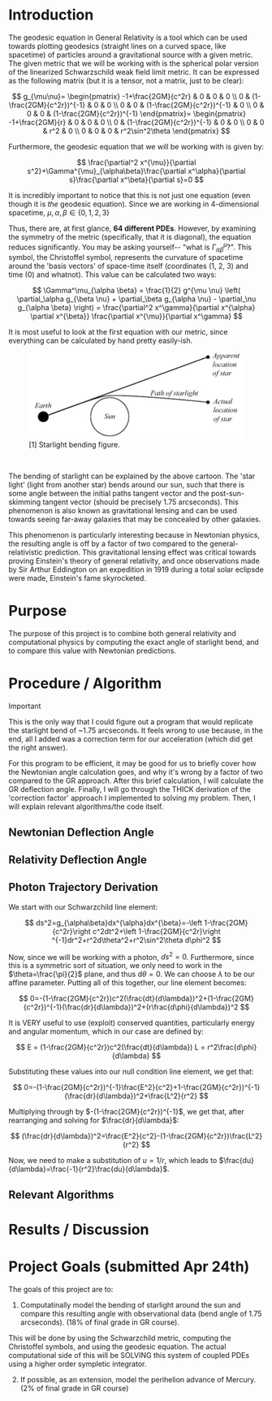 # Introduction

The geodesic equation in General Relativity is a tool which can be used towards plotting geodesics (straight lines on a curved space, like spacetime) of particles around a gravitational source with a given metric. The given metric that we will be working with is the spherical polar version of the linearized Schwarzschild weak field limit metric. It can be expressed as the following matrix (but it is a tensor, not a matrix, just to be clear):

$$
g_{\mu\nu}=
\begin{pmatrix}
-1+\frac{2GM}{c^2r} & 0 & 0 & 0 \\
0 & (1-\frac{2GM}{c^2r})^{-1} & 0 & 0 \\
0 & 0 & (1-\frac{2GM}{c^2r})^{-1} & 0 \\
0 & 0 & 0 & (1-\frac{2GM}{c^2r})^{-1}
\end{pmatrix}=
\begin{pmatrix}
-1+\frac{2GM}{r} & 0 & 0 & 0 \\
0 & (1-\frac{2GM}{c^2r})^{-1} & 0 & 0 \\
0 & 0 & r^2 & 0 \\
0 & 0 & 0 & r^2\sin^2\theta
\end{pmatrix}
$$

Furthermore, the geodesic equation that we will be working with is given by:

$$
\frac{\partial^2 x^{\mu}}{\partial s^2}+\Gamma^{\mu}_{\alpha\beta}\frac{\partial x^\alpha}{\partial s}\frac{\partial x^\beta}{\partial s}=0
$$

It is incredibly important to notice that this is not just one equation (even though it is *the* geodesic equation). Since we are working in 4-dimensional spacetime, $\mu, \alpha, \beta \in \{0, 1, 2, 3\}$

Thus, there are, at first glance, **64 different PDEs**. However, by examining the symmetry of the metric (specifically, that it is diagonal), the equation reduces significantly. You may be asking yourself-- "what is $\Gamma^{\mu}_{\alpha \beta}$?". This symbol, the Christoffel symbol, represents the curvature of spacetime around the 'basis vectors' of space-time itself (coordinates (1, 2, 3) and time (0) and whatnot). This value can be calculated two ways:

$$ 
\Gamma^\mu_{\alpha \beta} = \frac{1}{2} g^{\mu \nu} \left( \partial_\alpha g_{\beta \nu} + \partial_\beta g_{\alpha \nu} - \partial_\nu g_{\alpha \beta} \right) = \frac{\partial^2 x^\gamma}{\partial x^{\alpha} \partial x^{\beta}} \frac{\partial x^{\mu}}{\partial x^\gamma}
$$

It is most useful to look at the first equation with our metric, since everything can be calculated by hand pretty easily-ish.

<figure>
  <img src=starlight-bending.jpg>
  <figcaption> [1] Starlight bending figure.
</figcaption>
</figure>
<p>&nbsp;</p> 

The bending of starlight can be explained by the above cartoon. The 'star light' (light from another star) bends around our sun, such that there is some angle between the initial paths tangent vector and the post-sun-skimming tangent vector (should be precisely 1.75 arcseconds). This phenomenon is also known as gravitational lensing and can be used towards seeing far-away galaxies that may be concealed by other galaxies. 

This phenomenon is particularly interesting because in Newtonian physics, the resulting angle is off by a factor of two compared to the general-relativistic prediction. This gravitational lensing effect was critical towards proving Einstein's theory of general relativity, and once observations made by Sir Arthur Eddington on an expedition in 1919 during a total solar eclipsde were made, Einstein's fame skyrocketed.

# Purpose

The purpose of this project is to combine both general relativity and computational physics by computing the exact angle of starlight bend, and to compare this value with Newtonian predictions. 

# Procedure / Algorithm

> [!IMPORTANT]
> This is the only way that I could figure out a program that would replicate the starlight bend of ~1.75 arcseconds. It feels wrong to use because, in the end, all I added was a correction term for our acceleration (which did get the right answer).

For this program to be efficient, it may be good for us to briefly cover how the Newtonian angle calculation goes, and why it's wrong by a factor of two compared to the GR approach. After this brief calculation, I will calculate the GR deflection angle. Finally, I will go through the THICK derivation of the 'correction factor' approach I implemented to solving my problem. Then, I will explain relevant algorithms/the code itself.

## Newtonian Deflection Angle

## Relativity Deflection Angle

## Photon Trajectory Derivation

We start with our Schwarzchild line element:

$$
ds^2=g_{\alpha\beta}dx^{\alpha}dx^{\beta}=-\left 1-\frac{2GM}{c^2r}\right c^2dt^2+\left 1-\frac{2GM}{c^2r}\right ^{-1}dr^2+r^2d\theta^2+r^2\sin^2\theta d\phi^2
$$

Now, since we will be working with a photon, $ds^2=0$. Furthermore, since this is a symmetric sort of situation, we only need to work in the $\theta=\frac{\pi}{2}$ plane, and thus d$\theta=0$. We can choose $\lambda$ to be our affine parameter. Putting all of this together, our line element becomes:

$$
0=-(1-\frac{2GM}{c^2r})c^2(\frac{dt}{d\lambda})^2+(1-\frac{2GM}{c^2r})^{-1}(\frac{dr}{d\lambda})^2+(r\frac{d\phi}{d\lambda})^2
$$

It is VERY useful to use (exploit) conserved quantities, particularly energy and angular momentum, which in our case are defined by:

$$
E = (1-\frac{2GM}{c^2r})c^2(\frac{dt}{d\lambda})
L = r^2\frac{d\phi}{d\lambda}
$$

Substituting these values into our null condition line element, we get that:

$$
0=-(1-\frac{2GM}{c^2r})^{-1}\frac{E^2}{c^2}+1-\frac{2GM}{c^2r})^{-1}(\frac{dr}{d\lambda})^2+\frac{L^2}{r^2}
$$

Multiplying through by $-(1-\frac{2GM}{c^2r})^{-1}$, we get that, after rearranging and solving for $\frac{dr}{d\lambda}$:

$$
(\frac{dr}{d\lambda})^2=\frac{E^2}{c^2}-(1-\frac{2GM}{c^2r})\frac{L^2}{r^2}
$$

Now, we need to make a substitution of $u=1/r$, which leads to $\frac{du}{d\lambda}=\frac{-1}{r^2}\frac{du}{d\lambda}$.

## Relevant Algorithms

# Results / Discussion

# Project Goals (submitted Apr 24th)

The goals of this project are to:

1. Computatinally model the bending of starlight around the sun and compare this resulting angle with observational data (bend angle of 1.75 arcseconds). (18% of final grade in GR course).

This will be done by using the Schwarzchild metric, computing the Christoffel symbols, and using the geodesic equation. The actual computational side of this will be SOLVING this system of coupled PDEs using a higher order sympletic integrator. 

2. If possible, as an extension, model the perihelion advance of Mercury. (2% of final grade in GR course)
